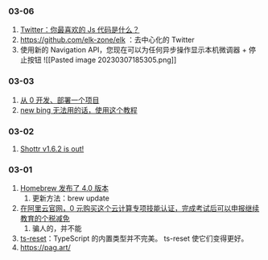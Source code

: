 ### 03-06

1. [Twitter：你最喜欢的 Js 代码是什么？](https://twitter.com/midudev/status/1632452559972581377)
2. https://github.com/elk-zone/elk ：去中心化的 Twitter
3. 使用新的 Navigation API，您现在可以为任何异步操作显示本机微调器 + 停止按钮 ![[Pasted image 20230307185305.png]]

### 03-03

1. [从 0 开发、部署一个项目](https://www.youtube.com/watch?v=aKTSC4D1GL8&t=1026s)
2. [new bing 无法用的话，使用这个教程](https://zhuanlan.zhihu.com/p/605970396)

### 03-02

1. [Shottr v1.6.2 is out!](https://shottr.cc/newversion.html)

### 03-01

1. [Homebrew 发布了 4.0 版本](https://brew.sh/2023/02/16/homebrew-4.0.0/)
   1. 更新方法：brew update
2. [在阿里云官网，0 元购买这个云计算专项技能认证，完成考试后可以申报继续教育的个税减免](https://edu.aliyun.com/certification/cldc15)
   1. 骗人的，并不能
3. [ts-reset](https://github.com/total-typescript/ts-reset?ref=labnotes-by-assaf-arkin)：TypeScript 的内置类型并不完美。 ts-reset 使它们变得更好。
4. https://pag.art/
